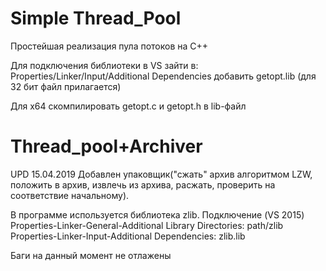 # Simple Thread_Pool
Простейшая реализация пула потоков на C++

Для подключения библиотеки в VS зайти в: Properties/Linker/Input/Additional Dependencies добавить getopt.lib (для 32 бит файл прилагается)

Для x64 скомпилировать getopt.c и getopt.h в lib-файл

# Thread_pool+Archiver
UPD 15.04.2019 
Добавлен упаковщик("сжать" архив алгоритмом LZW, положить в архив, извлечь из архива, расжать, проверить на соответствие начальному).

В программе используется библиотека zlib. 
Подключение (VS 2015) 
Properties-Linker-General-Additional Library Directories: path/zlib
Properties-Linker-Input-Additional Dependencies: zlib.lib

Баги на данный момент не отлажены



